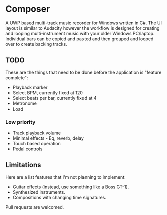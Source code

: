 # Composer
A UWP based multi-track music recorder for Windows written in C#.
The UI layout is similar to Audacity however the workflow is designed for creating and looping multi-instrument music with your older Windows PC/laptop.
Individual bars can be copied and pasted and then grouped and looped over to create backing tracks.

## TODO
These are the things that need to be done before the application is "feature complete":
* Playback marker
* Select BPM, currently fixed at 120
* Select beats per bar, currently fixed at 4
* Metronome
* Load
### Low priority
* Track playback volume
* Minimal effects - Eq, reverb, delay
* Touch based operation
* Pedal controls

## Limitations
Here are a list features that I'm not planning to implement:
* Guitar effects (instead, use something like a Boss GT-1).
* Synthesized instruments.
* Compositions with changing time signatures.

Pull requests are welcomed.
